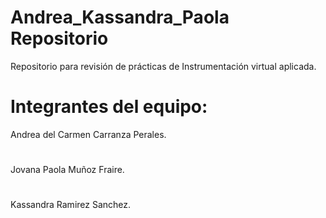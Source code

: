 # Andrea_Kassandra_Paola  Repositorio
Repositorio para revisión de prácticas de Instrumentación virtual aplicada.


# Integrantes del equipo:

Andrea del Carmen Carranza Perales.
#
Jovana Paola Muñoz Fraire.
#
Kassandra Ramirez Sanchez.
